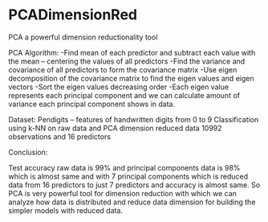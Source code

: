 # PCADimensionRed
PCA a powerful dimension reductionality tool

PCA Algorithm:
-Find mean of each predictor and subtract each value with the mean – centering the
values of all predictors
-Find the variance and covariance of all predictors to form the covariance matrix
-Use eigen decomposition of the covariance matrix to find the eigen values and eigen
vectors
-Sort the eigen values decreasing order
-Each eigen value represents each principal component and we can calculate amount of
variance each principal component shows in data.

Dataset: Pendigits – features of handwritten digits from 0 to 9
Classification using k-NN on raw data and PCA dimension reduced data
10992 observations and 16 predictors

Conclusion:

Test accuracy raw data is 99% and principal components data is 98% which is almost same and
with 7 principal components which is reduced data from 16 predictors to just 7 predictors and accuracy
is almost same. So PCA is very powerful tool for dimension reduction with which we can analyze how
data is distributed and reduce data dimension for building the simpler models with reduced data.

